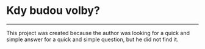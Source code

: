# Kdy budou volby?

---

This project was created because the author was looking for a quick and simple answer for a quick and simple question, but he did not find it.
